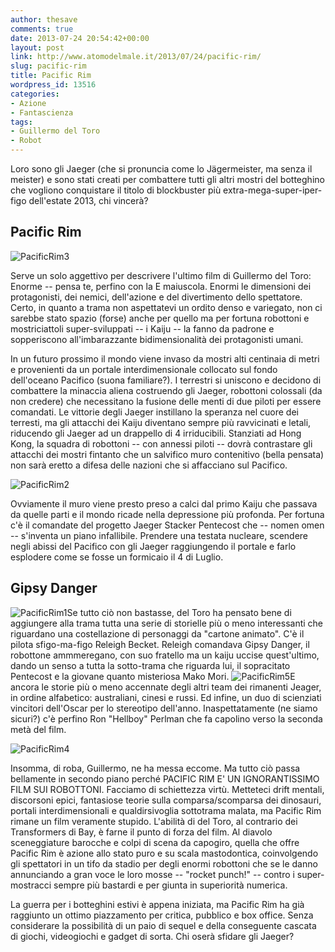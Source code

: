 ```yaml
---
author: thesave
comments: true
date: 2013-07-24 20:54:42+00:00
layout: post
link: http://www.atomodelmale.it/2013/07/24/pacific-rim/
slug: pacific-rim
title: Pacific Rim
wordpress_id: 13516
categories:
- Azione
- Fantascienza
tags:
- Guillermo del Toro
- Robot
---
```


Loro sono gli Jaeger (che si pronuncia come lo Jägermeister, ma senza il meister) e sono stati creati per combattere tutti gli altri mostri del botteghino che vogliono conquistare il titolo di blockbuster più extra-mega-super-iper-figo dell'estate 2013, chi vincerà?


## Pacific Rim


![PacificRim3](http://www.atomodelmale.it/wp-content/uploads/2013/07/PacificRim3-203x300.jpg)

Serve un solo aggettivo per descrivere l'ultimo film di Guillermo del Toro: Enorme -- pensa te, perfino con la E maiuscola. Enormi le dimensioni dei protagonisti, dei nemici, dell'azione e del divertimento dello spettatore. Certo, in quanto a trama non aspettatevi un ordito denso e variegato, non ci sarebbe stato spazio (forse) anche per quello ma per fortuna robottoni e mostriciattoli super-sviluppati -- i Kaiju -- la fanno da padrone e sopperiscono all'imbarazzante bidimensionalità dei protagonisti umani.

In un futuro prossimo il mondo viene invaso da mostri alti centinaia di metri e provenienti da un portale interdimensionale collocato sul fondo dell'oceano Pacifico (suona familiare?). I terrestri si uniscono e decidono di combattere la minaccia aliena costruendo gli Jaeger, robottoni colossali (da non credere) che necessitano la fusione delle menti di due piloti per essere comandati. Le vittorie degli Jaeger instillano la speranza nel cuore dei terresti, ma gli attacchi dei Kaiju diventano sempre più ravvicinati e letali, riducendo gli Jaeger ad un drappello di 4 irriducibili. Stanziati ad Hong Kong, la squadra di robottoni -- con annessi piloti -- dovrà contrastare gli attacchi dei mostri fintanto che un salvifico muro contenitivo (bella pensata) non sarà eretto a difesa delle nazioni che si affacciano sul Pacifico.

![PacificRim2](http://www.atomodelmale.it/wp-content/uploads/2013/07/PacificRim2-300x169.jpg)

Ovviamente il muro viene presto preso a calci dal primo Kaiju che passava da quelle parti e il mondo ricade nella depressione più profonda. Per fortuna c'è il comandate del progetto Jaeger Stacker Pentecost che -- nomen omen -- s'inventa un piano infallibile. Prendere una testata nucleare, scendere negli abissi del Pacifico con gli Jaeger raggiungendo il portale e farlo esplodere come se fosse un formicaio il 4 di Luglio.



## Gipsy Danger


![PacificRim1](http://www.atomodelmale.it/wp-content/uploads/2013/07/PacificRim1-300x168.jpg)Se tutto ciò non bastasse, del Toro ha pensato bene di aggiungere alla trama tutta una serie di storielle più o meno interessanti che riguardano una costellazione di personaggi da "cartone animato". C'è il pilota sfigo-ma-figo Releigh Becket. Releigh comandava Gipsy Danger, il robottone ammmeregano, con suo fratello ma un kaiju uccise quest'ultimo, dando un senso a tutta la sotto-trama che riguarda lui, il sopracitato Pentecost e la giovane quanto misteriosa Mako Mori. ![PacificRim5](http://www.atomodelmale.it/wp-content/uploads/2013/07/PacificRim5-150x84.jpg)E ancora le storie più o meno accennate degli altri team dei rimanenti Jeager, in ordine alfabetico: australiani, cinesi e russi. Ed infine, un duo di scienziati vincitori dell'Oscar per lo stereotipo dell'anno. Inaspettatamente (ne siamo sicuri?) c'è perfino Ron "Hellboy" Perlman che fa capolino verso la seconda metà del film.

![PacificRim4](http://www.atomodelmale.it/wp-content/uploads/2013/07/PacificRim4-300x169.jpg)

Insomma, di roba, Guillermo, ne ha messa eccome. Ma tutto ciò passa bellamente in secondo piano perché PACIFIC RIM E' UN IGNORANTISSIMO FILM SUI ROBOTTONI. Facciamo di schiettezza virtù. Metteteci drift mentali, discorsoni epici, fantasiose teorie sulla comparsa/scomparsa dei dinosauri, portali interdimensionali e qualdirsivoglia sottotrama malata, ma Pacific Rim rimane un film veramente stupido. L'abilità di del Toro, al contrario dei Transformers di Bay, è farne il punto di forza del film. Al diavolo sceneggiature barocche e colpi di scena da capogiro, quella che offre Pacific Rim è azione allo stato puro e su scala mastodontica, coinvolgendo gli spettatori in un tifo da stadio per degli enormi robottoni che se le danno annunciando a gran voce le loro mosse -- "rocket punch!" -- contro i super-mostracci sempre più bastardi e per giunta in superiorità numerica.

La guerra per i botteghini estivi è appena iniziata, ma Pacific Rim ha già raggiunto un ottimo piazzamento per critica, pubblico e box office. Senza considerare la possibilità di un paio di sequel e della conseguente cascata di giochi, videogiochi e gadget di sorta. Chi oserà sfidare gli Jaeger?
